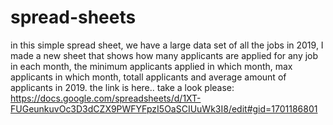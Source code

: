 # spread-sheets
in this simple spread sheet, we have a large data set of all the jobs in 2019, I made a new sheet that shows how many applicants are applied for any job in each month, 
the minimum applicants applied in which month, max applicants in which month, totall applicants and average amount of applicants in 2019.
the link is here.. take a look please: 
https://docs.google.com/spreadsheets/d/1XT-FUGeunkuvOc3D3dCZX9PWFYFpzI5OaSCIUuWk3I8/edit#gid=1701186801
